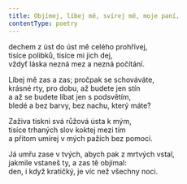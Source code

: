 ```yaml
---
title: Objímej, líbej mě, svírej mě, moje paní,
contentType: poetry
---
```


<section>

dechem z úst do úst mě celého prohřívej,  
tisíce polibků, tisíce mi jich dej,  
vždyť láska nezná mez a nezná počítání.

</section>

<section>

Líbej mě zas a zas; pročpak se schováváte,  
krásné rty, pro dobu, až budete jen stín  
a až se budete líbat jen s podsvětím,  
bledé a bez barvy, bez nachu, který máte?

</section>

<section>

Zaživa tiskni svá růžová ústa k mým,  
tisíce trhaných slov koktej mezi tím  
a přitom umírej v mých pažích bez pomoci.

</section>

<section>

Já umřu zase v tvých, abych pak z mrtvých vstal,  
jakmile vstaneš ty, a zas tě objímal:  
den, i když kratičký, je víc než všechny noci.

</section>
